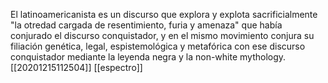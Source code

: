 El latinoamericanista es un discurso que explora y explota sacrificialmente "la otredad cargada de resentimiento, furia y amenaza" que había conjurado el discurso conquistador, y en el mismo movimiento conjura su filiación genética, legal, espistemológica y metafórica con ese discurso conquistador mediante la leyenda negra y la non-white mythology.
[[20201215112504]] [[espectro]]